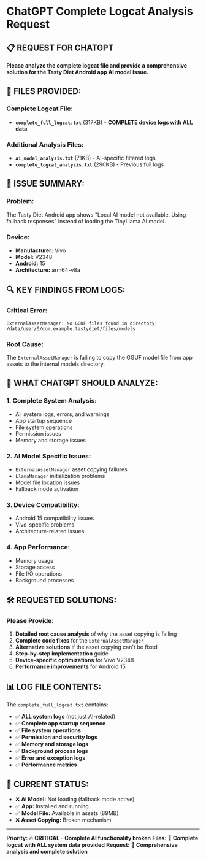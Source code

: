 # ChatGPT Complete Logcat Analysis Request

## 📋 **REQUEST FOR CHATGPT**

**Please analyze the complete logcat file and provide a comprehensive solution for the Tasty Diet Android app AI model issue.**

## 📁 **FILES PROVIDED:**

### **Complete Logcat File:**
- **`complete_full_logcat.txt`** (317KB) - **COMPLETE device logs with ALL data**

### **Additional Analysis Files:**
- **`ai_model_analysis.txt`** (71KB) - AI-specific filtered logs
- **`complete_logcat_analysis.txt`** (290KB) - Previous full logs

## 🚨 **ISSUE SUMMARY:**

### **Problem:**
The Tasty Diet Android app shows "Local AI model not available. Using fallback responses" instead of loading the TinyLlama AI model.

### **Device:**
- **Manufacturer:** Vivo
- **Model:** V2348  
- **Android:** 15
- **Architecture:** arm64-v8a

## 🔍 **KEY FINDINGS FROM LOGS:**

### **Critical Error:**
```
ExternalAssetManager: No GGUF files found in directory: /data/user/0/com.example.tastydiet/files/models
```

### **Root Cause:**
The `ExternalAssetManager` is failing to copy the GGUF model file from app assets to the internal models directory.

## 🎯 **WHAT CHATGPT SHOULD ANALYZE:**

### **1. Complete System Analysis:**
- All system logs, errors, and warnings
- App startup sequence
- File system operations
- Permission issues
- Memory and storage issues

### **2. AI Model Specific Issues:**
- `ExternalAssetManager` asset copying failures
- `LlamaManager` initialization problems
- Model file location issues
- Fallback mode activation

### **3. Device Compatibility:**
- Android 15 compatibility issues
- Vivo-specific problems
- Architecture-related issues

### **4. App Performance:**
- Memory usage
- Storage access
- File I/O operations
- Background processes

## 🛠️ **REQUESTED SOLUTIONS:**

### **Please Provide:**
1. **Detailed root cause analysis** of why the asset copying is failing
2. **Complete code fixes** for the `ExternalAssetManager`
3. **Alternative solutions** if the asset copying can't be fixed
4. **Step-by-step implementation** guide
5. **Device-specific optimizations** for Vivo V2348
6. **Performance improvements** for Android 15

## 📊 **LOG FILE CONTENTS:**

The `complete_full_logcat.txt` contains:
- ✅ **ALL system logs** (not just AI-related)
- ✅ **Complete app startup sequence**
- ✅ **File system operations**
- ✅ **Permission and security logs**
- ✅ **Memory and storage logs**
- ✅ **Background process logs**
- ✅ **Error and exception logs**
- ✅ **Performance metrics**

## 🔧 **CURRENT STATUS:**
- ❌ **AI Model:** Not loading (fallback mode active)
- ✅ **App:** Installed and running
- ✅ **Model File:** Available in assets (89MB)
- ❌ **Asset Copying:** Broken mechanism

---
**Priority:** 🔥 **CRITICAL - Complete AI functionality broken**
**Files:** 📁 **Complete logcat with ALL system data provided**
**Request:** 🎯 **Comprehensive analysis and complete solution** 
